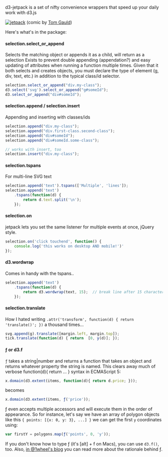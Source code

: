d3-jetpack is a set of nifty convenience wrappers that speed up your daily work with d3.js

[![jetpack](http://36.media.tumblr.com/tumblr_m4kkxd8nWB1rwkrdbo1_500.jpg)](http://myjetpack.tumblr.com/post/23725103159)
  (comic by [Tom Gauld](http://myjetpack.tumblr.com/]))

Here's what's in the package:

#### selection.select_or_append

Selects the matching object or appends it as a child, will return as a selection
Exists to prevent double appending (appendation?) and easy updating of attributes when running a function multiple times. Given that it both selects and creates objects, you must declare the type of element (g, div, text, etc.) in addition to the typical class/id selector. 

```js
selection.select_or_append("div.my-class");
d3.select('svg').select_or_append("g#someId");
d3.select_or_append("div#someId");

```


#### selection.append / selection.insert

Appending and inserting with classes/ids 

```js
selection.append("div.my-class");
selection.append("div.first-class.second-class");
selection.append("div#someId");
selection.append("div#someId.some-class");

// works with insert, too
selection.insert("div.my-class");
```

#### selection.tspans

For multi-line SVG text

```js
selection.append('text').tspans(['Multiple', 'lines']);
selection.append('text')
    .tspans(function(d) {
        return d.text.split('\n');
    });
```

#### selection.on

jetpack lets you set the same listener for multiple events at once, jQuery style.

```js
selection.on('click touchend', function() {
    console.log('this works on desktop AND mobile!')'
});
```

#### d3.wordwrap

Comes in handy with the tspans..

```js
selection.append('text')
    .tspans(function(d) {
        return d3.wordwrap(text, 15);  // break line after 15 characters
    });
```

#### selection.translate

How I hated writing ``.attr('transform', function(d) { return 'translate()'; })`` a thousand times...

```js
svg.append(g).translate([margin.left, margin.top]);
tick.translate(function(d) { return  [0, y(d)]; });
```

#### ƒ or d3.f

``ƒ`` takes a string|number and returns a function that takes an object and returns whatever property the string is named. This clears away much of verbose function(d){ return ... } syntax in ECMAScript 5:

```js
x.domain(d3.extent(items, function(d){ return d.price; }));
```

becomes

```js
x.domain(d3.extent(items, ƒ('price'));
```

ƒ even accepts multiple accessors and will execute them in the order of appearance. So for instance, let's say we have an array of polygon objects like this ``{ points: [{x: 0, y: 3}, ...] }`` we can get the first ``y`` coordinates using:

```js
var firstY = polygons.map(ƒ('points', 0, 'y'));
```

If you don't know how to type ƒ (it's [alt] + f on Macs), you can use ``d3.f()``, too. Also, [in @1wheel's blog](http://roadtolarissa.com/blog/2014/06/23/even-fewer-lamdas-with-d3/) you can read more about the rationale behind ƒ.
